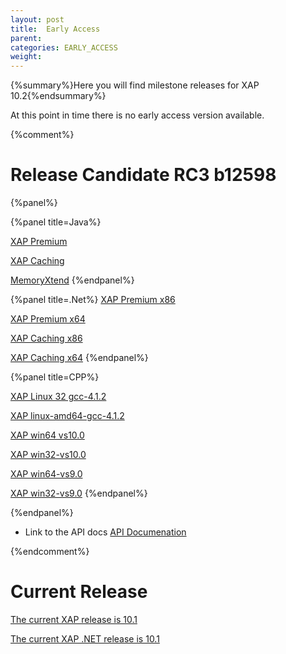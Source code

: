 ```yaml
---
layout: post
title:  Early Access
parent:
categories: EARLY_ACCESS
weight:
---
```


{%summary%}Here you will find milestone releases for XAP 10.2{%endsummary%}


At this point in time there is no early access version available.


{%comment%}
# Release Candidate RC3 b12598

{%panel%}


{%panel title=Java%}

[XAP Premium](http://www.gigaspaces.com/tempfiles/downloads/EarlyAccess/xap/10.1.0/rc3/gigaspaces-xap-premium-10.1.0-rc3-b12598-with-license.zip)

[XAP Caching](http://www.gigaspaces.com/tempfiles/downloads/EarlyAccess/xap/10.1.0/rc3/gigaspaces-xap-caching-10.1.0-rc3-b12598.zip)

[MemoryXtend](http://www.gigaspaces.com/tempfiles/downloads/EarlyAccess/xap/10.1.0/rc3/blobstore-10.1.0-12598_RC3_1.noarch.rpm)
{%endpanel%}


{%panel title=.Net%}
[XAP Premium x86](http://www.gigaspaces.com/tempfiles/downloads/EarlyAccess/xap/10.1.0/rc3/GigaSpaces-XAP.NET-Premium-10.1.0.12598-RC3-x86.msi)

[XAP Premium x64](http://www.gigaspaces.com/tempfiles/downloads/EarlyAccess/xap/10.1.0/rc3/GigaSpaces-XAP.NET-Premium-10.1.0.12598-RC3-x64.msi)

[XAP Caching x86](http://www.gigaspaces.com/tempfiles/downloads/EarlyAccess/xap/10.1.0/rc3/GigaSpaces-XAP.NET-Caching-10.1.0.12598-RC3-x86.msi)

[XAP Caching x64](http://www.gigaspaces.com/tempfiles/downloads/EarlyAccess/xap/10.1.0/rc3/GigaSpaces-XAP.NET-Caching-10.1.0.12598-RC3-x64.msi)
{%endpanel%}

{%panel title=CPP%}

[XAP Linux 32 gcc-4.1.2](http://www.gigaspaces.com/tempfiles/downloads/EarlyAccess/xap/10.1.0/rc3/gigaspaces-cpp-10.1.0-rc3-linux32-gcc-4.1.2.tar.gz)

[XAP linux-amd64-gcc-4.1.2](http://www.gigaspaces.com/tempfiles/downloads/EarlyAccess/xap/10.1.0/rc3/gigaspaces-cpp-10.1.0-rc3-linux-amd64-gcc-4.1.2.tar.gz)

[XAP win64 vs10.0](http://www.gigaspaces.com/tempfiles/downloads/EarlyAccess/xap/10.1.0/rc3/gigaspaces-cpp-10.1.0-rc3-win64-vs10.0.tar.gz)

[XAP win32-vs10.0](http://www.gigaspaces.com/tempfiles/downloads/EarlyAccess/xap/10.1.0/rc3/gigaspaces-cpp-10.1.0-rc3-win32-vs10.0.tar.gz)

[XAP win64-vs9.0](http://www.gigaspaces.com/tempfiles/downloads/EarlyAccess/xap/10.1.0/rc3/gigaspaces-cpp-10.1.0-rc3-win64-vs9.0.tar.gz)

[XAP win32-vs9.0](http://www.gigaspaces.com/tempfiles/downloads/EarlyAccess/xap/10.1.0/rc3/gigaspaces-cpp-10.1.0-rc3-win32-vs9.0.tar.gz)
{%endpanel%}

{%endpanel%}

* Link to the API docs
[API Documenation](/api_documentation)

{%endcomment%}


# Current Release

[The current XAP release is 10.1](/xap101)

[The current XAP .NET release is 10.1](/xap101net)




